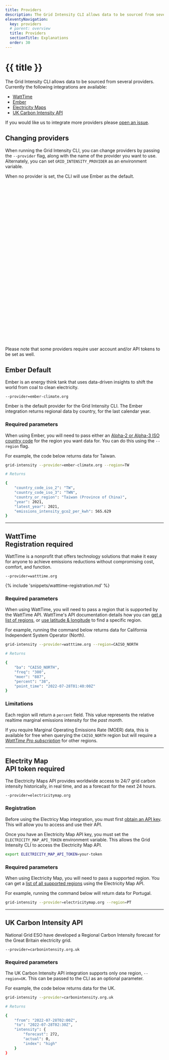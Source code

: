 ```yaml
---
title: Providers
description: The Grid Intensity CLI allows data to be sourced from several providers.
eleventyNavigation:
  key: providers
  # parent: overview
  title: Providers
  sectionTitle: Explanations
  order: 30
---
```

# {{ title }}

The Grid Intensity CLI allows data to be sourced from several providers. Currently the following integrations are available:

- [WattTime](https://www.watttime.org/)
- [Ember](https://ember-climate.org/)
- [Electricity Maps](https://electricitymaps.com/)
- [UK Carbon Intensity API](https://carbonintensity.org.uk/)

If you would like us to integrate more providers please [open an issue](https://github.com/thegreenwebfoundation/grid-intensity-go/issues).

## Changing providers

When running the Grid Intensity CLI, you can change providers by passing the `--provider` flag, along with the name of the provider you want to use. Alternately, you can set `GRID_INTENSITY_PROVIDER` as an environment variable.

When no provider is set, the CLI will use Ember as the default.

<aside class="alert  alert-warning"><div>
<svg xmlns="http://www.w3.org/2000/svg" class="stroke-current flex-shrink-0 h-6 w-6" fill="none" viewBox="0 0 24 24"><path stroke-linecap="round" stroke-linejoin="round" stroke-width="2" d="M12 9v2m0 4h.01m-6.938 4h13.856c1.54 0 2.502-1.667 1.732-3L13.732 4c-.77-1.333-2.694-1.333-3.464 0L3.34 16c-.77 1.333.192 3 1.732 3z" /></svg>
	<p>Please note that some providers require user account and/or API tokens to be set as well.</p>
</div></aside>

## Ember <span class="badge align-middle badge-secondary badge-lg">Default</span>

Ember is an energy think tank that uses data-driven insights to shift the world from coal to clean electricity.

`--provider=ember-climate.org`

Ember is the default provider for the Grid Intensity CLI. The Ember integration returns regional data by country, for the last calendar year.

### Required parameters

When using Ember, you will need to pass either an [Alpha-2 or Alpha-3 ISO country code](https://www.iso.org/obp/ui/#search) for the region you want data for. You can do this using the `--region` flag.

For example, the code below returns data for Taiwan.

```bash
grid-intensity --provider=ember-climate.org --region=TW

# Returns

{
	"country_code_iso_2": "TW",
	"country_code_iso_3": "TWN",
	"country_or_region": "Taiwan (Province of China)",
	"year": 2021,
	"latest_year": 2021,
	"emissions_intensity_gco2_per_kwh": 565.629
}
```

***

## WattTime <div class="badge badge-warning gap-2 align-middle">Registration required</div>

WattTime is a nonprofit that offers technology solutions that make it easy for anyone to achieve emissions reductions without compromising cost, comfort, and function.

`--provider=watttime.org`

{% include 'snippets/watttime-registration.md' %}

### Required parameters

When using WattTime, you will need to pass a region that is supported by the WattTime API. WattTime's API documentation details how you can [get a list of regions](https://www.watttime.org/api-documentation/#list-of-grid-regions), or [use latitude & longitude](https://www.watttime.org/api-documentation/#determine-grid-region) to find a specific region.

For example, running the command below returns data for California Independent System Operator (North). 

```bash
grid-intensity --provider=watttime.org --region=CAISO_NORTH

# Returns

{
	"ba": "CAISO_NORTH",
	"freq": "300",
	"moer": "887",
	"percent": "38",
	"point_time": "2022-07-28T01:40:00Z"
}
```

### Limitations

Each region will return a `percent` field. This value represents the relative realtime marginal emissions intensity for the _past month_.

If you require Marginal Operating Emissions Rate (MOER) data, this is available for free when querying the `CAISO_NORTH` region but will require a [_WattTime Pro subscription_](https://www.watttime.org/get-the-data/data-plans/) for other regions.


***

## Electrity Map <div class="badge badge-warning gap-2 align-middle">API token required</div>

The Electricity Maps API provides worldwide access to 24/7 grid carbon intensity historically, in real time, and as a forecast for the next 24 hours.

`--provider=electricitymap.org`

### Registration

Before using the Electricy Map integration, you must first [obtain an API key](https://static.electricitymap.org/api/docs/index.html#authentication). This will allow you to access and use their API.

Once you have an Electricity Map API key, you must set the `ELECTRICITY_MAP_API_TOKEN` environment variable. This allows the Grid Intensity CLI to access the Electricity Map API.

```bash
export ELECTRICITY_MAP_API_TOKEN=your-token
```

### Required parameters

When using Electricity Map, you will need to pass a supported region. You can get a [list of all supported regions](https://static.electricitymap.org/api/docs/index.html#zones) using the Electricity Map API.

For example, running the command below will return data for Portugal.

```bash
grid-intensity --provider=electricitymap.org --region=PT
```

***

## UK Carbon Intensity API

National Grid ESO have developed a Regional Carbon Intensity forecast for the Great Britain electricity grid.

`--provider=carbonintensity.org.uk`

### Required parameters

The UK Carbon Intensity API integration supports only one region, `--region=UK`. This can be passed to the CLI as an optional parameter.

For example, the code below returns data for the UK.

```bash
grid-intensity --provider=carbonintensity.org.uk

# Returns

{
	"from": "2022-07-28T02:00Z",
	"to": "2022-07-28T02:30Z",
	"intensity": {
		"forecast": 272,
		"actual": 0,
		"index": "high"
	}
}

```